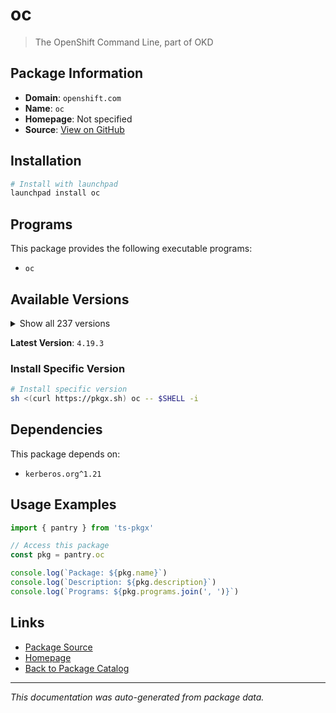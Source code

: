 # oc

> The OpenShift Command Line, part of OKD

## Package Information

- **Domain**: `openshift.com`
- **Name**: `oc`
- **Homepage**: Not specified
- **Source**: [View on GitHub](https://github.com/pkgxdev/pantry/tree/main/projects/openshift.com/package.yml)

## Installation

```bash
# Install with launchpad
launchpad install oc
```

## Programs

This package provides the following executable programs:

- `oc`

## Available Versions

<details>
<summary>Show all 237 versions</summary>

- `4.19.3`, `4.19.2`, `4.19.1`, `4.19.0`, `4.18.19`
- `4.18.18`, `4.18.17`, `4.18.16`, `4.18.15`, `4.18.14`
- `4.18.13`, `4.18.12`, `4.18.11`, `4.18.10`, `4.18.9`
- `4.18.8`, `4.18.7`, `4.18.6`, `4.18.5`, `4.18.4`
- `4.18.3`, `4.18.2`, `4.18.1`, `4.17.35`, `4.17.34`
- `4.17.33`, `4.17.32`, `4.17.31`, `4.17.30`, `4.17.29`
- `4.17.28`, `4.17.27`, `4.17.26`, `4.17.25`, `4.17.24`
- `4.17.23`, `4.17.22`, `4.17.21`, `4.17.20`, `4.17.19`
- `4.17.18`, `4.17.17`, `4.17.16`, `4.17.15`, `4.17.14`
- `4.17.13`, `4.17.12`, `4.17.11`, `4.17.10`, `4.17.9`
- `4.17.8`, `4.17.7`, `4.17.6`, `4.17.5`, `4.17.4`
- `4.17.3`, `4.17.2`, `4.17.1`, `4.17.0`, `4.16.43`
- `4.16.42`, `4.16.41`, `4.16.40`, `4.16.39`, `4.16.38`
- `4.16.37`, `4.16.36`, `4.16.35`, `4.16.34`, `4.16.33`
- `4.16.32`, `4.16.30`, `4.16.29`, `4.16.28`, `4.16.27`
- `4.16.26`, `4.16.25`, `4.16.24`, `4.16.23`, `4.16.21`
- `4.16.20`, `4.16.19`, `4.16.18`, `4.16.17`, `4.16.16`
- `4.16.15`, `4.16.14`, `4.16.13`, `4.16.12`, `4.16.11`
- `4.16.10`, `4.16.9`, `4.16.8`, `4.16.7`, `4.16.6`
- `4.16.5`, `4.16.4`, `4.16.3`, `4.16.2`, `4.16.1`
- `4.15.54`, `4.15.53`, `4.15.52`, `4.15.51`, `4.15.50`
- `4.15.49`, `4.15.48`, `4.15.47`, `4.15.46`, `4.15.45`
- `4.15.44`, `4.15.43`, `4.15.42`, `4.15.41`, `4.15.40`
- `4.15.39`, `4.15.38`, `4.15.37`, `4.15.36`, `4.15.35`
- `4.15.34`, `4.15.33`, `4.15.32`, `4.15.31`, `4.15.30`
- `4.15.29`, `4.15.28`, `4.15.27`, `4.15.26`, `4.15.25`
- `4.15.24`, `4.15.23`, `4.15.22`, `4.15.21`, `4.15.20`
- `4.15.19`, `4.15.18`, `4.15.17`, `4.15.16`, `4.15.15`
- `4.15.14`, `4.15.13`, `4.15.12`, `4.15.11`, `4.15.10`
- `4.15.9`, `4.15.8`, `4.15.7`, `4.15.6`, `4.15.5`
- `4.15.4`, `4.15.3`, `4.15.2`, `4.14.53`, `4.14.52`
- `4.14.51`, `4.14.50`, `4.14.49`, `4.14.48`, `4.14.46`
- `4.14.45`, `4.14.44`, `4.14.43`, `4.14.42`, `4.14.41`
- `4.14.40`, `4.14.39`, `4.14.38`, `4.14.37`, `4.14.36`
- `4.14.35`, `4.14.34`, `4.14.33`, `4.14.32`, `4.14.31`
- `4.14.30`, `4.14.29`, `4.14.28`, `4.14.27`, `4.14.26`
- `4.14.25`, `4.14.24`, `4.14.23`, `4.14.22`, `4.14.21`
- `4.14.20`, `4.14.19`, `4.14.18`, `4.14.17`, `4.13.59`
- `4.13.58`, `4.13.57`, `4.13.56`, `4.13.55`, `4.13.54`
- `4.13.53`, `4.13.52`, `4.13.51`, `4.13.50`, `4.13.49`
- `4.13.48`, `4.13.46`, `4.13.45`, `4.13.44`, `4.13.43`
- `4.13.42`, `4.13.41`, `4.13.40`, `4.13.39`, `4.13.38`
- `4.12.78`, `4.12.77`, `4.12.76`, `4.12.75`, `4.12.74`
- `4.12.73`, `4.12.72`, `4.12.71`, `4.12.70`, `4.12.69`
- `4.12.68`, `4.12.67`, `4.12.66`, `4.12.65`, `4.12.64`
- `4.12.63`, `4.12.62`, `4.12.61`, `4.12.60`, `4.12.59`
- `4.12.58`, `4.12.57`, `4.12.56`, `4.12.55`, `4.12.54`
- `4.12.53`, `4.11.59`

</details>

**Latest Version**: `4.19.3`

### Install Specific Version

```bash
# Install specific version
sh <(curl https://pkgx.sh) oc -- $SHELL -i
```

## Dependencies

This package depends on:

- `kerberos.org^1.21`

## Usage Examples

```typescript
import { pantry } from 'ts-pkgx'

// Access this package
const pkg = pantry.oc

console.log(`Package: ${pkg.name}`)
console.log(`Description: ${pkg.description}`)
console.log(`Programs: ${pkg.programs.join(', ')}`)
```

## Links

- [Package Source](https://github.com/pkgxdev/pantry/tree/main/projects/openshift.com/package.yml)
- [Homepage](#)
- [Back to Package Catalog](../../package-catalog.md)

---

*This documentation was auto-generated from package data.*
